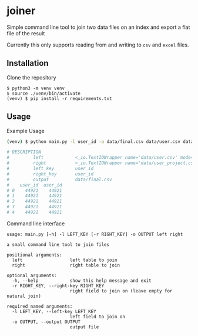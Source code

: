 # joiner

Simple command line tool to join two data files on an index and export a flat file of the result

Currently this only supports reading from and writing to `csv` and `excel` files.

## Installation

Clone the repository

```
$ python3 -m venv venv
$ source ./venv/bin/activate
(venv) $ pip install -r requirements.txt
```

## Usage

Example Usage

```bash
(venv) $ python main.py -l user_id -o data/final.csv data/user.csv data/user_project.csv

# DESCRIPTION
#         left            <_io.TextIOWrapper name='data/user.csv' mode='r' encoding='utf8'>
#         right           <_io.TextIOWrapper name='data/user_project.csv' mode='r' encoding='utf-8'>
#         left_key        user_id
#         right_key       user_id
#         output          data/final.csv
#    user_id  user_id
# 0    44921    44921
# 1    44921    44921
# 2    44921    44921
# 3    44921    44921
# 4    44921    44921
```

Command line interface

```
usage: main.py [-h] -l LEFT_KEY [-r RIGHT_KEY] -o OUTPUT left right

a small command line tool to join files

positional arguments:
  left                  left table to join
  right                 right table to join

optional arguments:
  -h, --help            show this help message and exit
  -r RIGHT_KEY, --right-key RIGHT_KEY
                        right field to join on (leave empty for natural join)

required named arguments:
  -l LEFT_KEY, --left-key LEFT_KEY
                        left field to join on
  -o OUTPUT, --output OUTPUT
                        output file
```
